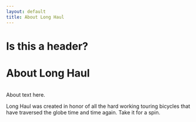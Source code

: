 ```yaml
---
layout: default
title: About Long Haul
---
```

# Is this a header?

<div class="post">
	<h1 class="pageTitle">About Long Haul</h1>
	<img src="{{ '/assets/img/touring.jpg' | prepend: site.baseurl }}" alt=""> 
	<p class="intro">About text here.</p>
	<p>Long Haul was created in honor of all the hard working touring bicycles that have traversed the globe time and time again. Take it for a spin.</p>
</div>
